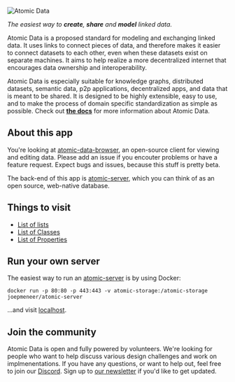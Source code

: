 ![Atomic Data](https://raw.githubusercontent.com/ontola/atomic-data-docs/master/src/assets/atomic_data_logo_stroke.svg)

*The easiest way to **create**, **share** and **model** linked data.*

Atomic Data is a proposed standard for modeling and exchanging linked data. It uses links to connect pieces of data, and therefore makes it easier to connect datasets to each other, even when these datasets exist on separate machines. It aims to help realize a more decentralized internet that encourages data ownership and interoperability.

Atomic Data is especially suitable for knowledge graphs, distributed datasets, semantic data, p2p applications, decentralized apps, and data that is meant to be shared. It is designed to be highly extensible, easy to use, and to make the process of domain specific standardization as simple as possible. Check out **[the docs](https://docs.atomicdata.dev/)** for more information about Atomic Data.

About this app
--------------

You're looking at [atomic-data-browser](https://github.com/atomicdata-dev/atomic-data-browser), an open-source client for viewing and editing data. Please add an issue if you encouter problems or have a feature request. Expect bugs and issues, because this stuff is pretty beta.

The back-end of this app is [atomic-server](https://github.com/atomicdata-dev/atomic-data-browser), which you can think of as an open source, web-native database.

Things to visit
---------------

-   [List of lists](https://atomicdata.dev/collections)
-   [List of Classes](https://atomicdata.dev/classes)
-   [List of Properties](https://atomicdata.dev/properties)

Run your own server
-------------------

The easiest way to run an [atomic-server](https://github.com/atomicdata-dev/atomic-data-browser) is by using Docker:

`docker run -p 80:80 -p 443:443 -v atomic-storage:/atomic-storage joepmeneer/atomic-server`

...and visit [localhost](http://localhost).

Join the community
------------------

Atomic Data is open and fully powered by volunteers. We're looking for people who want to help discuss various design challenges and work on implmenentations. If you have any questions, or want to help out, feel free to join our [Discord](https://discord.gg/a72Rv2P).
Sign up to [our newsletter](https://docs.atomicdata.dev/newsletter.html) if you'd like to get updated.
